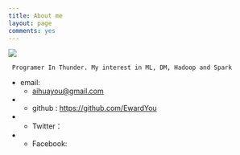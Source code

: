 ```yaml
---
title: About me
layout: page
comments: yes
---
```

  
![](http://img4.duitang.com/uploads/item/201305/06/20130506224101_rxQFe.thumb.600_0.jpeg)




     Programer In Thunder. My interest in ML, DM, Hadoop and Spark
                      
                      
- email:    
  + aihuayou@gmail.com    
- + github : https://github.com/EwardYou 
- + Twitter：
- + Facebook:

